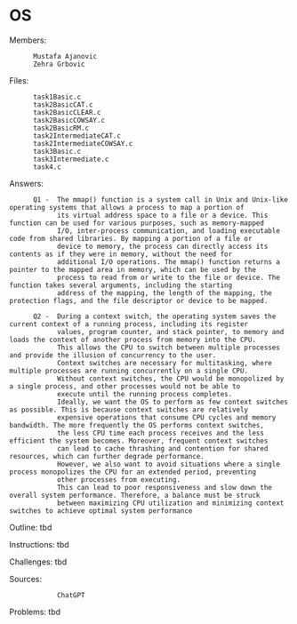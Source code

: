 # OS

Members:  
          
          Mustafa Ajanovic
          Zehra Grbovic

Files:     

          task1Basic.c
          task2BasicCAT.c 
          task2BasicCLEAR.c 
          task2BasicCOWSAY.c 
          task2BasicRM.c 
          task2IntermediateCAT.c 
          task2IntermediateCOWSAY.c 
          task3Basic.c 
          task3Intermediate.c 
          task4.c 
          
Answers:  
          
          Q1 -  The mmap() function is a system call in Unix and Unix-like operating systems that allows a process to map a portion of 
                its virtual address space to a file or a device. This function can be used for various purposes, such as memory-mapped 
                I/O, inter-process communication, and loading executable code from shared libraries. By mapping a portion of a file or 
                device to memory, the process can directly access its contents as if they were in memory, without the need for 
                additional I/O operations. The mmap() function returns a pointer to the mapped area in memory, which can be used by the 
                process to read from or write to the file or device. The function takes several arguments, including the starting 
                address of the mapping, the length of the mapping, the protection flags, and the file descriptor or device to be mapped.
                
          Q2 -  During a context switch, the operating system saves the current context of a running process, including its register 
                values, program counter, and stack pointer, to memory and loads the context of another process from memory into the CPU. 
                This allows the CPU to switch between multiple processes and provide the illusion of concurrency to the user.
                Context switches are necessary for multitasking, where multiple processes are running concurrently on a single CPU. 
                Without context switches, the CPU would be monopolized by a single process, and other processes would not be able to 
                execute until the running process completes.
                Ideally, we want the OS to perform as few context switches as possible. This is because context switches are relatively 
                expensive operations that consume CPU cycles and memory bandwidth. The more frequently the OS performs context switches, 
                the less CPU time each process receives and the less  efficient the system becomes. Moreover, frequent context switches 
                can lead to cache thrashing and contention for shared resources, which can further degrade performance.
                However, we also want to avoid situations where a single process monopolizes the CPU for an extended period, preventing 
                other processes from executing. 
                This can lead to poor responsiveness and slow down the overall system performance. Therefore, a balance must be struck 
                between maximizing CPU utilization and minimizing context switches to achieve optimal system performance

Outline:        tbd

Instructions:   tbd

Challenges:     tbd

Sources:        
                
                ChatGPT

Problems:       tbd
